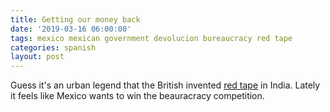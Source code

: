 ```yaml
---
title: Getting our money back
date: '2019-03-16 06:00:00'
tags: mexico mexican government devolucion bureaucracy red tape
categories: spanish
layout: post
---
```


Guess it's an urban legend that the British invented [red tape](https://en.wikipedia.org/wiki/Red_tape) in India. Lately it feels like Mexico wants to win the beauracracy competition.